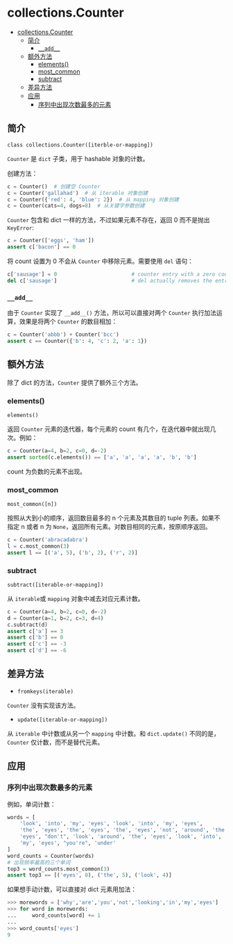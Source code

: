 # collections.Counter

- [collections.Counter](#collectionscounter)
  - [简介](#%e7%ae%80%e4%bb%8b)
    - [`__add__`](#add)
  - [额外方法](#%e9%a2%9d%e5%a4%96%e6%96%b9%e6%b3%95)
    - [elements()](#elements)
    - [most_common](#mostcommon)
    - [subtract](#subtract)
  - [差异方法](#%e5%b7%ae%e5%bc%82%e6%96%b9%e6%b3%95)
  - [应用](#%e5%ba%94%e7%94%a8)
    - [序列中出现次数最多的元素](#%e5%ba%8f%e5%88%97%e4%b8%ad%e5%87%ba%e7%8e%b0%e6%ac%a1%e6%95%b0%e6%9c%80%e5%a4%9a%e7%9a%84%e5%85%83%e7%b4%a0)

## 简介

`class collections.Counter([iterble-or-mapping])`

`Counter` 是 `dict` 子类，用于 hashable 对象的计数。

创建方法：

```py
c = Counter()  # 创建空 Counter
c = Counter('gallahad')  # 从 iterable 对象创建
c = Counter({'red': 4, 'blue': 2})  # 从 mapping 对象创建
c = Counter(cats=4, dogs=8)  # 从关键字参数创建
```

`Counter` 包含和 dict 一样的方法，不过如果元素不存在，返回 0 而不是抛出 `KeyError`:

```py
c = Counter(['eggs', 'ham'])
assert c['bacon'] == 0
```

将 count 设置为 0 不会从 `Counter` 中移除元素。需要使用 `del` 语句：

```py
c['sausage'] = 0                        # counter entry with a zero count
del c['sausage']                        # del actually removes the entry
```

### `__add__`

由于 `Counter` 实现了 `__add__()` 方法，所以可以直接对两个 `Counter` 执行加法运算，效果是将两个 `Counter` 的数目相加：

```py
c = Counter('abbb') + Counter('bcc')
assert c == Counter({'b': 4, 'c': 2, 'a': 1})
```

## 额外方法

除了 dict 的方法，`Counter` 提供了额外三个方法。

### elements()

`elements()`

返回 `Counter` 元素的迭代器，每个元素的 count 有几个，在迭代器中就出现几次。例如：

```py
c = Counter(a=4, b=2, c=0, d=-2)
assert sorted(c.elements()) == ['a', 'a', 'a', 'a', 'b', 'b']
```

count 为负数的元素不出现。

### most_common

`most_common([n])`

按照从大到小的顺序，返回数目最多的 n 个元素及其数目的 tuple 列表。如果不指定 n 或者 n 为 `None`，返回所有元素。对数目相同的元素，按原顺序返回。

```py
c = Counter('abracadabra')
l = c.most_common(3)
assert l == [('a', 5), ('b', 2), ('r', 2)]
```

### subtract

`subtract([iterable-or-mapping])`

从 `iterable`或 `mapping` 对象中减去对应元素计数。

```py
c = Counter(a=4, b=2, c=0, d=-2)
d = Counter(a=1, b=2, c=3, d=4)
c.subtract(d)
assert c['a'] == 3
assert c['b'] == 0
assert c['c'] == -3
assert c['d'] == -6
```

## 差异方法

- `fromkeys(iterable)`

`Counter` 没有实现该方法。

- `update([iterable-or-mapping])`

从 `iterable` 中计数或从另一个 `mapping` 中计数。和 `dict.update()` 不同的是，`Counter` 仅计数，而不是替代元素。

## 应用

### 序列中出现次数最多的元素

例如，单词计数：

```py
words = [
    'look', 'into', 'my', 'eyes', 'look', 'into', 'my', 'eyes',
    'the', 'eyes', 'the', 'eyes', 'the', 'eyes', 'not', 'around', 'the',
    'eyes', "don't", 'look', 'around', 'the', 'eyes', 'look', 'into',
    'my', 'eyes', "you're", 'under'
]
word_counts = Counter(words)
# 出现频率最高的三个单词
top3 = word_counts.most_common(3)
assert top3 == [('eyes', 8), ('the', 5), ('look', 4)]
```

如果想手动计数，可以直接对 dict 元素用加法：

```py
>>> morewords = ['why','are','you','not','looking','in','my','eyes']
>>> for word in morewords:
...     word_counts[word] += 1
...
>>> word_counts['eyes']
9
```
